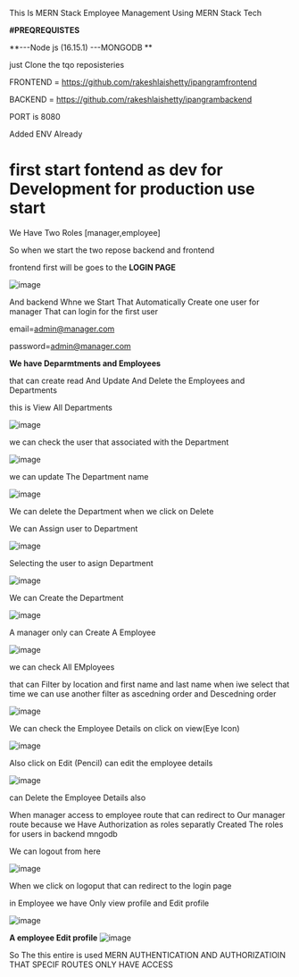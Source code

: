 This Is MERN Stack Employee Management Using MERN Stack Tech

**#PREQREQUISTES**

**---Node js (16.15.1)
---MONGODB
**

just Clone the tqo reposisteries 


FRONTEND = https://github.com/rakeshlaishetty/ipangramfrontend

BACKEND = https://github.com/rakeshlaishetty/ipangrambackend

PORT is 8080

Added ENV Already

# first start fontend as dev for Development for production use start

We Have Two Roles [manager,employee]

So when we start the two repose backend and frontend 

frontend first will be goes to the **LOGIN PAGE**

![image](https://github.com/rakeshlaishetty/ipangrambackend/assets/28591450/97bfd006-b308-4c84-90b4-987687b714b1)

And backend Whne we Start That Automatically Create one user for manager That can login for the first user 

email=admin@manager.com

password=admin@manager.com

**We have Deparmtments and Employees** 

that can create read And Update And Delete the Employees and Departments 


this is View All Departments 

![image](https://github.com/rakeshlaishetty/ipangrambackend/assets/28591450/c29b8915-6b40-40f9-86f0-1b6cd54c1ab2)

we can check the user that associated with the Department 

![image](https://github.com/rakeshlaishetty/ipangrambackend/assets/28591450/4ffb1983-1a9f-48d2-967e-730115ff8a0d)

we can update The Department name 

![image](https://github.com/rakeshlaishetty/ipangrambackend/assets/28591450/ec3e23ec-9c6b-4ba3-94ec-982c72a9b143)

We can delete the Department when we click on Delete 

We can Assign user to Department 

![image](https://github.com/rakeshlaishetty/ipangrambackend/assets/28591450/f4dab95c-481f-40de-96ae-0c8db67b1144)

Selecting the user to asign Department 

![image](https://github.com/rakeshlaishetty/ipangrambackend/assets/28591450/bd1656f5-c1b2-40c1-99f6-6bf9ce1794b9)

We can Create the Department

![image](https://github.com/rakeshlaishetty/ipangrambackend/assets/28591450/f16274b4-a74c-4255-8950-564852b768b9)

A manager only can Create A Employee

![image](https://github.com/rakeshlaishetty/ipangrambackend/assets/28591450/f5950ef4-03f0-49e9-b717-3fe234d9669d)

we can check All EMployees 

that can Filter by location and first name and last name when iwe select that time we can use another filter as ascedning order and Descedning order

![image](https://github.com/rakeshlaishetty/ipangrambackend/assets/28591450/d65fb1ab-ad4a-4e1a-82a0-9d4aa1dc85ab)



We can check the Employee Details on click on view(Eye Icon)

![image](https://github.com/rakeshlaishetty/ipangrambackend/assets/28591450/d017217b-7d0b-4ea7-a292-be234e428c6a)

Also click on Edit (Pencil) can edit the employee details

![image](https://github.com/rakeshlaishetty/ipangrambackend/assets/28591450/e15071b8-d89a-4f56-92a8-ff52bb03c043)

can Delete the Employee Details also

When manager access to employee route that can redirect to Our manager route because we Have Authorization as roles separatly Created The roles for users in backend mngodb 

We can logout from here 


![image](https://github.com/rakeshlaishetty/ipangrambackend/assets/28591450/68a6883e-b9d5-4e4a-9eec-806479319030)

When  we click on logoput that can redirect to the login page 

in Employee we have Only view profile and Edit profile 

![image](https://github.com/rakeshlaishetty/ipangrambackend/assets/28591450/bb442e01-caf9-4220-973f-040f2dbb36cc)

**A employee Edit profile**
![image](https://github.com/rakeshlaishetty/ipangrambackend/assets/28591450/c259616b-88e2-45fe-a522-426e09e9eef3)

So The this entire is used MERN AUTHENTICATION AND AUTHORIZATIOIN THAT SPECIF ROUTES ONLY HAVE ACCESS 
